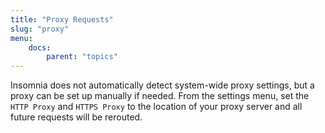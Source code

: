 ```yaml
---
title: "Proxy Requests"
slug: "proxy"
menu:
    docs:
        parent: "topics"
---
```


Insomnia does not automatically detect system-wide proxy settings, but a proxy can be set up
manually if needed. From the settings menu, set the `HTTP Proxy` and `HTTPS Proxy` to the 
location of your proxy server and all future requests will be rerouted.
